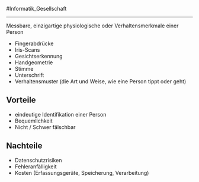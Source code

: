 #Informatik_Gesellschaft 
***

Messbare, einzigartige physiologische oder Verhaltensmerkmale einer Person
- Fingerabdrücke
- Iris-Scans
- Gesichtserkennung
- Handgeometrie
- Stimme
- Unterschrift
- Verhaltensmuster (die Art und Weise, wie eine Person tippt oder geht)


## Vorteile
- eindeutige Identifikation einer Person
- Bequemlichkeit
- Nicht / Schwer fälschbar

## Nachteile
- Datenschutzrisiken
- Fehleranfälligkeit
- Kosten (Erfassungsgeräte, Speicherung, Verarbeitung)

